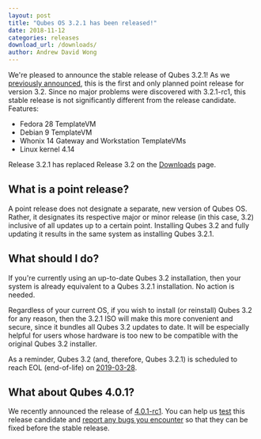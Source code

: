 ```yaml
---
layout: post
title: "Qubes OS 3.2.1 has been released!"
date: 2018-11-12
categories: releases
download_url: /downloads/
author: Andrew David Wong
---
```


We're pleased to announce the stable release of Qubes 3.2.1! As we [previously
announced][3.2.1-rc1], this is the first and only planned point release for
version 3.2. Since no major problems were discovered with 3.2.1-rc1, this stable
release is not significantly different from the release candidate. Features:

- Fedora 28 TemplateVM
- Debian 9 TemplateVM
- Whonix 14 Gateway and Workstation TemplateVMs
- Linux kernel 4.14

Release 3.2.1 has replaced Release 3.2 on the [Downloads] page.


What is a point release?
------------------------

A point release does not designate a separate, new version of Qubes OS.
Rather, it designates its respective major or minor release (in this
case, 3.2) inclusive of all updates up to a certain point. Installing
Qubes 3.2 and fully updating it results in the same system as installing
Qubes 3.2.1.


What should I do?
-----------------

If you're currently using an up-to-date Qubes 3.2 installation, then
your system is already equivalent to a Qubes 3.2.1 installation. No
action is needed.

Regardless of your current OS, if you wish to install (or reinstall)
Qubes 3.2 for any reason, then the 3.2.1 ISO will make this more
convenient and secure, since it bundles all Qubes 3.2 updates to date.
It will be especially helpful for users whose hardware is too new to be
compatible with the original Qubes 3.2 installer.

As a reminder, Qubes 3.2 (and, therefore, Qubes 3.2.1) is scheduled to
reach EOL (end-of-life) on [2019-03-28].


What about Qubes 4.0.1?
-----------------------

We recently announced the release of [4.0.1-rc1]. You can help us [test] this
release candidate and [report any bugs you encounter] so that they can be fixed
before the stable release.


[3.2.1-rc1]: https://www.qubes-os.org/news/2018/10/05/qubes-321-rc1/
[Downloads]: https://www.qubes-os.org/downloads/
[2019-03-28]: https://www.qubes-os.org/doc/supported-versions/#qubes-os
[4.0.1-rc1]: https://www.qubes-os.org/news/2018/11/05/qubes-401-rc1/
[test]: https://www.qubes-os.org/doc/testing/
[report any bugs you encounter]: https://www.qubes-os.org/doc/reporting-bugs/
